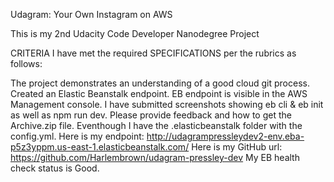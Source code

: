 Udagram: Your Own Instagram on AWS

This is my 2nd Udacity Code Developer Nanodegree Project 

CRITERIA
I have met the required SPECIFICATIONS per the rubrics as follows:

The project demonstrates an understanding of a good cloud git process.
Created an Elastic Beanstalk endpoint.
EB endpoint is visible in the AWS Management console.
I have submitted screenshots showing eb cli & eb init as well as npm run dev.
Please provide feedback and how to get the Archive.zip file.
Eventhough I have the .elasticbeanstalk folder with the config.yml. 
Here is my endpoint: http://udagrampressleydev2-env.eba-p5z3yppm.us-east-1.elasticbeanstalk.com/
Here is my GitHub url: https://github.com/Harlembrown/udagram-pressley-dev
My EB health check status is Good.

